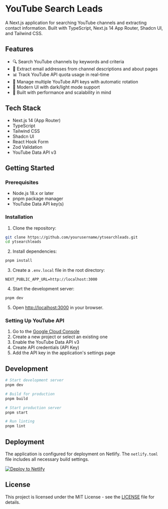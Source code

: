 # YouTube Search Leads

A Next.js application for searching YouTube channels and extracting contact information. Built with TypeScript, Next.js 14 App Router, Shadcn UI, and Tailwind CSS.

## Features

- 🔍 Search YouTube channels by keywords and criteria
- 📧 Extract email addresses from channel descriptions and about pages
- 📊 Track YouTube API quota usage in real-time
- 🔑 Manage multiple YouTube API keys with automatic rotation
- 🎨 Modern UI with dark/light mode support
- 🚀 Built with performance and scalability in mind

## Tech Stack

- Next.js 14 (App Router)
- TypeScript
- Tailwind CSS
- Shadcn UI
- React Hook Form
- Zod Validation
- YouTube Data API v3

## Getting Started

### Prerequisites

- Node.js 18.x or later
- pnpm package manager
- YouTube Data API key(s)

### Installation

1. Clone the repository:
```bash
git clone https://github.com/yourusername/ytsearchleads.git
cd ytsearchleads
```

2. Install dependencies:
```bash
pnpm install
```

3. Create a `.env.local` file in the root directory:
```env
NEXT_PUBLIC_APP_URL=http://localhost:3000
```

4. Start the development server:
```bash
pnpm dev
```

5. Open [http://localhost:3000](http://localhost:3000) in your browser.

### Setting Up YouTube API

1. Go to the [Google Cloud Console](https://console.cloud.google.com)
2. Create a new project or select an existing one
3. Enable the YouTube Data API v3
4. Create API credentials (API Key)
5. Add the API key in the application's settings page

## Development

```bash
# Start development server
pnpm dev

# Build for production
pnpm build

# Start production server
pnpm start

# Run linting
pnpm lint
```

## Deployment

The application is configured for deployment on Netlify. The `netlify.toml` file includes all necessary build settings.

[![Deploy to Netlify](https://www.netlify.com/img/deploy/button.svg)](https://app.netlify.com/start/deploy?repository=https://github.com/yourusername/ytsearchleads)

## License

This project is licensed under the MIT License - see the [LICENSE](LICENSE) file for details.

